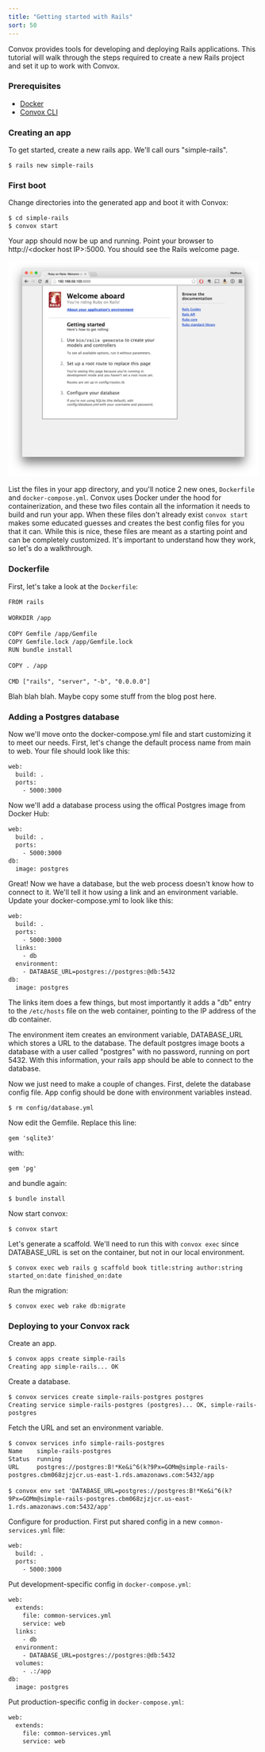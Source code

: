 ```yaml
---
title: "Getting started with Rails"
sort: 50
---
```

Convox provides tools for developing and deploying Rails applications. This tutorial will walk through the steps required to create a new Rails project and set it up to work with Convox.

### Prerequisites

- [Docker](https://docs.docker.com/installation/)
- [Convox CLI](/docs/getting-started-with-convox/)

### Creating an app

To get started, create a new rails app. We'll call ours "simple-rails".

    $ rails new simple-rails

### First boot

Change directories into the generated app and boot it with Convox:

    $ cd simple-rails
    $ convox start

Your app should now be up and running. Point your browser to http://&lt;docker host IP&gt;:5000. You should see the Rails welcome page.

![rails-welcome-page](/assets/images/docs/getting-started-with-rails/rails_welcome.png)

List the files in your app directory, and you'll notice 2 new ones, `Dockerfile` and `docker-compose.yml`. Convox uses Docker under the hood for containerization, and these two files contain all the information it needs to build and run your app. When these files don't already exist `convox start` makes some educated guesses and creates the best config files for you that it can. While this is nice, these files are meant as a starting point and can be completely customized. It's important to understand how they work, so let's do a walkthrough.

### Dockerfile


First, let's take a look at the `Dockerfile`:

    FROM rails
    
    WORKDIR /app
    
    COPY Gemfile /app/Gemfile
    COPY Gemfile.lock /app/Gemfile.lock
    RUN bundle install
    
    COPY . /app
    
    CMD ["rails", "server", "-b", "0.0.0.0"]

Blah blah blah. Maybe copy some stuff from the blog post here.

### Adding a Postgres database

Now we'll move onto the docker-compose.yml file and start customizing it to meet our needs. First, let's change the default process name from main to web. Your file should look like this: 

    web:
      build: .
      ports:
        - 5000:3000

Now we'll add a database process using the offical Postgres image from Docker Hub:

    web:
      build: .
      ports:
        - 5000:3000
    db:
      image: postgres

Great! Now we have a database, but the web process doesn't know how to connect to it. We'll tell it how using a link and an environment variable. Update your docker-compose.yml to look like this:

    web:
      build: .
      ports:
        - 5000:3000
      links:
        - db
      environment:
        - DATABASE_URL=postgres://postgres:@db:5432
    db:
      image: postgres

The links item does a few things, but most importantly it adds a "db" entry to the `/etc/hosts` file on the web container, pointing to the IP address of the db container.

The environment item creates an environment variable, DATABASE_URL which stores a URL to the database. The default postgres image boots a database with a user called "postgres" with no password, running on port 5432. With this information, your rails app should be able to connect to the database.

Now we just need to make a couple of changes. First, delete the database config file. App config should be done with environment variables instead.

    $ rm config/database.yml

Now edit the Gemfile. Replace this line:

    gem 'sqlite3'

with:

    gem 'pg'

and bundle again:

    $ bundle install

Now start convox:

    $ convox start

Let's generate a scaffold. We'll need to run this with `convox exec` since DATABASE_URL is set on the container, but not in our local environment.

    $ convox exec web rails g scaffold book title:string author:string started_on:date finished_on:date

Run the migration:

    $ convox exec web rake db:migrate

### Deploying to your Convox rack

Create an app.

    $ convox apps create simple-rails
    Creating app simple-rails... OK

Create a database.

    $ convox services create simple-rails-postgres postgres
    Creating service simple-rails-postgres (postgres)... OK, simple-rails-postgres

Fetch the URL and set an environment variable.

    $ convox services info simple-rails-postgres
    Name    simple-rails-postgres
    Status  running
    URL     postgres://postgres:B!*Ke&i^6(k?9Px=GOMm@simple-rails-postgres.cbm068zjzjcr.us-east-1.rds.amazonaws.com:5432/app

    $ convox env set 'DATABASE_URL=postgres://postgres:B!*Ke&i^6(k?9Px=GOMm@simple-rails-postgres.cbm068zjzjcr.us-east-1.rds.amazonaws.com:5432/app'

Configure for production. First put shared config in a new `common-services.yml` file:

    web:
      build: .
      ports:
        - 5000:3000

Put development-specific config in `docker-compose.yml`:

    web:
      extends:
        file: common-services.yml
        service: web
      links:
        - db
      environment:
        - DATABASE_URL=postgres://postgres:@db:5432
      volumes:
        - .:/app
    db:
      image: postgres

Put production-specific config in `docker-compose.yml`:

    web:
      extends:
        file: common-services.yml
        service: web 
